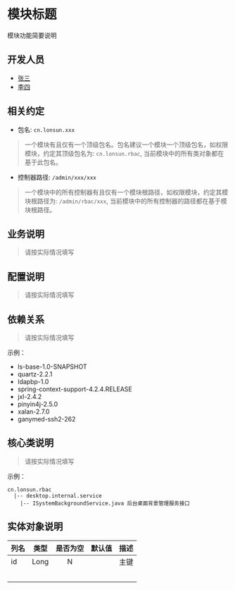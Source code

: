 # 模块标题

模块功能简要说明

## 开发人员

- [张三]()
- [李四]()

## 相关约定

- 包名: `cn.lonsun.xxx`

> 一个模块有且仅有一个顶级包名。包名建议一个模块一个顶级包名，如权限模块，约定其顶级包名为: `cn.lonsun.rbac`, 当前模块中的所有类对象都在基于此包名。

- 控制器路径: `/admin/xxx/xxx`

> 一个模块中的所有控制器有且仅有一个模块根路径，如权限模块，约定其模块根路径为: `/admin/rbac/xxx`, 当前模块中的所有控制器的路径都在基于模块根路径。

## 业务说明

> 请按实际情况填写

## 配置说明

> 请按实际情况填写

## 依赖关系

> 请按实际情况填写

示例：

- ls-base-1.0-SNAPSHOT
- quartz-2.2.1
- ldapbp-1.0
- spring-context-support-4.2.4.RELEASE
- jxl-2.4.2
- pinyin4j-2.5.0
- xalan-2.7.0
- ganymed-ssh2-262

## 核心类说明

> 请按实际情况填写

示例：

```
cn.lonsun.rbac
  |-- desktop.internal.service
    |-- ISystemBackgroundService.java 后台桌面背景管理服务接口
```

## 实体对象说明

|列名|类型|是否为空|默认值|描述|
|----|:--:|:------:|:----:|----|
|id  |Long| N      |      |主键|
||||||
||||||
||||||
||||||
||||||



